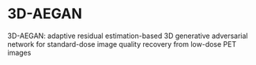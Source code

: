 # 3D-AEGAN
3D-AEGAN: adaptive residual estimation-based 3D generative adversarial network for standard-dose image quality recovery from low-dose PET images
